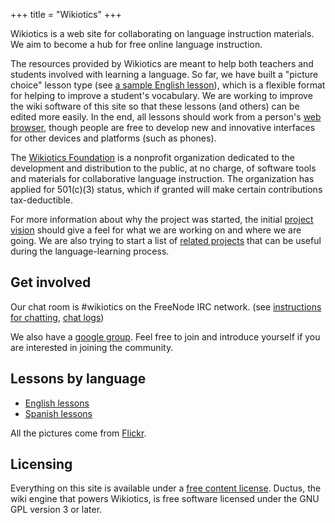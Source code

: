 +++
title = "Wikiotics"
+++

Wikiotics is a web site for collaborating on language instruction
materials. We aim to become a hub for free online language instruction.

The resources provided by Wikiotics are meant to help both teachers and
students involved with learning a language. So far, we have built a
"picture choice" lesson type (see [a sample English
lesson](/en/English_Lesson_-_Introduction)), which is a flexible format
for helping to improve a student's vocabulary. We are working to improve
the wiki software of this site so that these lessons (and others) can be
edited more easily. In the end, all lessons should work from a person's
[web browser](/en/Browser_testing_and_compatibility), though people are
free to develop new and innovative interfaces for other devices and
platforms (such as phones).

The [Wikiotics Foundation](/en/Wikiotics_Foundation) is a nonprofit
organization dedicated to the development and distribution to the
public, at no charge, of software tools and materials for collaborative
language instruction. The organization has applied for 501(c)(3) status,
which if granted will make certain contributions tax-deductible.

For more information about why the project was started, the initial
[project vision](/en/project_vision) should give a feel for what we are
working on and where we are going. We are also trying to start a list of
[related projects](/en/Links) that can be useful during the
language-learning process.

## Get involved

Our chat room is \#wikiotics on the FreeNode IRC network. (see
[instructions for chatting](/en/instructions_for_chatting), [chat
logs](http://ductus.us/irc-logs/))

We also have a [google group](http://groups.google.com/group/wikiotics).
Feel free to join and introduce yourself if you are interested in
joining the community.

## Lessons by language

  - [English lessons](/en/English_lessons)
  - [Spanish lessons](/en/Spanish_lessons)

All the pictures come from
[Flickr](http://www.flickr.com/creativecommons/).

## Licensing

Everything on this site is available under a [free content
license](http://en.wikipedia.org/wiki/Free_content#Free_content_licenses).
Ductus, the wiki engine that powers Wikiotics, is free software licensed
under the GNU GPL version 3 or later.
